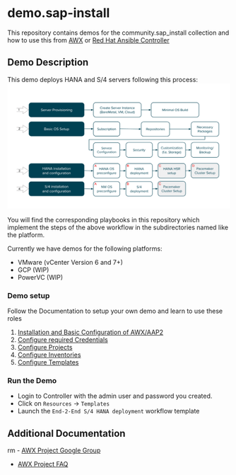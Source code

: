 # demo.sap-install

This repository contains demos for the community.sap_install collection
and how to use this from [AWX](https://github.com/ansible/awx) or [Red Hat Ansible Controller](https://www.ansible.com/products/controller?hsLang=en-us)

## Demo Description

This demo deploys HANA and S/4 servers following this process:
 ![Picture of workflow here](assets/img/workflow.png)

You will find the corresponding playbooks in this repository which implement the steps of the above workflow in the subdirectories named like the platform.

Currently we have demos for the following platforms:

* VMware (vCenter Version 6 and 7+)
* GCP (WIP)
* PowerVC (WIP)

### Demo setup

Follow the Documentation to setup your own demo and learn to use these roles

  1. [Installation and Basic Configuration of AWX/AAP2](assets/doc/01-install.md)
  2. [Configure required Credentials](assets/doc/02-credentials.md)
  3. [Configure Projects](assets/doc/03-projects.md)
  4. [Configure Inventories](assets/doc/04-inventories.md)
  5. [Configure Templates](assets/doc/05-templates.md)

### Run the Demo

- Login to Controller with the admin user and password you created.
- Click on `Resources` -> `Templates`
- Launch the `End-2-End S/4 HANA deployment` workflow template


<!-- img src="assets/img/wip.png" width="100" -->


## Additional Documentation

rm - [AWX Project Google Group](https://groups.google.com/g/awx-project)
- [AWX Project FAQ](https://www.ansible.com/products/awx-project/faq)
